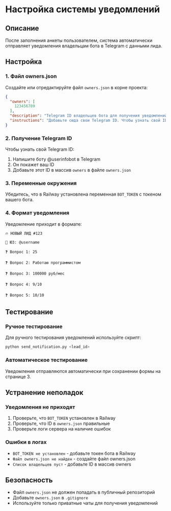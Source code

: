 # Настройка системы уведомлений

## Описание
После заполнения анкеты пользователем, система автоматически отправляет уведомления владельцам бота в Telegram с данными лида.

## Настройка

### 1. Файл owners.json
Создайте или отредактируйте файл `owners.json` в корне проекта:

```json
{
  "owners": [
    123456789
  ],
  "description": "Telegram ID владельцев бота для получения уведомлений о новых лидах",
  "instructions": "Добавьте сюда свои Telegram ID. Чтобы узнать свой ID, напишите боту @userinfobot в Telegram"
}
```

### 2. Получение Telegram ID
Чтобы узнать свой Telegram ID:
1. Напишите боту @userinfobot в Telegram
2. Он покажет ваш ID
3. Добавьте этот ID в массив `owners` в файле `owners.json`

### 3. Переменные окружения
Убедитесь, что в Railway установлена переменная `BOT_TOKEN` с токеном вашего бота.

### 4. Формат уведомления
Уведомление приходит в формате:

```
🔥 НОВЫЙ ЛИД #123

👤 ЮЗ: @username

❓ Вопрос 1: 25

❓ Вопрос 2: Работаю программистом

❓ Вопрос 3: 100000 руб/мес

❓ Вопрос 4: 9/10

❓ Вопрос 5: 10/10
```

## Тестирование

### Ручное тестирование
Для ручного тестирования уведомлений используйте скрипт:

```bash
python send_notification.py <lead_id>
```

### Автоматическое тестирование
Уведомления отправляются автоматически при сохранении формы на странице 3.

## Устранение неполадок

### Уведомления не приходят
1. Проверьте, что `BOT_TOKEN` установлен в Railway
2. Проверьте, что ID в `owners.json` правильные
3. Проверьте логи сервера на наличие ошибок

### Ошибки в логах
- `BOT_TOKEN не установлен` - добавьте токен бота в Railway
- `Файл owners.json не найден` - создайте файл owners.json
- `Список владельцев пуст` - добавьте ID в массив owners

## Безопасность
- Файл `owners.json` не должен попадать в публичный репозиторий
- Добавьте `owners.json` в `.gitignore`
- Используйте только приватные чаты для получения уведомлений 